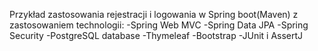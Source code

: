 Przykład zastosowania rejestracji i logowania w Spring boot(Maven) z zastosowaniem technologii:
-Spring Web MVC
-Spring Data JPA
-Spring Security
-PostgreSQL database
-Thymeleaf
-Bootstrap
-JUnit i AssertJ
